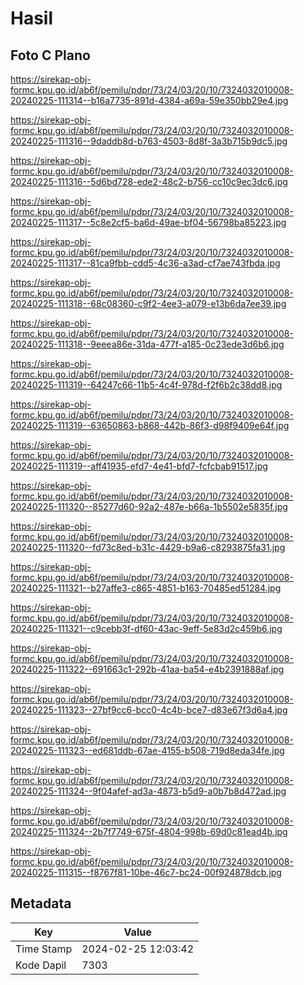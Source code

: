 # Hasil

## Foto C Plano

https://sirekap-obj-formc.kpu.go.id/ab6f/pemilu/pdpr/73/24/03/20/10/7324032010008-20240225-111314--b16a7735-891d-4384-a69a-59e350bb29e4.jpg

https://sirekap-obj-formc.kpu.go.id/ab6f/pemilu/pdpr/73/24/03/20/10/7324032010008-20240225-111316--9daddb8d-b763-4503-8d8f-3a3b715b9dc5.jpg

https://sirekap-obj-formc.kpu.go.id/ab6f/pemilu/pdpr/73/24/03/20/10/7324032010008-20240225-111316--5d6bd728-ede2-48c2-b756-cc10c9ec3dc6.jpg

https://sirekap-obj-formc.kpu.go.id/ab6f/pemilu/pdpr/73/24/03/20/10/7324032010008-20240225-111317--5c8e2cf5-ba6d-49ae-bf04-56798ba85223.jpg

https://sirekap-obj-formc.kpu.go.id/ab6f/pemilu/pdpr/73/24/03/20/10/7324032010008-20240225-111317--81ca9fbb-cdd5-4c36-a3ad-cf7ae743fbda.jpg

https://sirekap-obj-formc.kpu.go.id/ab6f/pemilu/pdpr/73/24/03/20/10/7324032010008-20240225-111318--68c08360-c9f2-4ee3-a079-e13b6da7ee39.jpg

https://sirekap-obj-formc.kpu.go.id/ab6f/pemilu/pdpr/73/24/03/20/10/7324032010008-20240225-111318--9eeea86e-31da-477f-a185-0c23ede3d6b6.jpg

https://sirekap-obj-formc.kpu.go.id/ab6f/pemilu/pdpr/73/24/03/20/10/7324032010008-20240225-111319--64247c66-11b5-4c4f-978d-f2f6b2c38dd8.jpg

https://sirekap-obj-formc.kpu.go.id/ab6f/pemilu/pdpr/73/24/03/20/10/7324032010008-20240225-111319--63650863-b868-442b-86f3-d98f9409e64f.jpg

https://sirekap-obj-formc.kpu.go.id/ab6f/pemilu/pdpr/73/24/03/20/10/7324032010008-20240225-111319--aff41935-efd7-4e41-bfd7-fcfcbab91517.jpg

https://sirekap-obj-formc.kpu.go.id/ab6f/pemilu/pdpr/73/24/03/20/10/7324032010008-20240225-111320--85277d60-92a2-487e-b66a-1b5502e5835f.jpg

https://sirekap-obj-formc.kpu.go.id/ab6f/pemilu/pdpr/73/24/03/20/10/7324032010008-20240225-111320--fd73c8ed-b31c-4429-b9a6-c8293875fa31.jpg

https://sirekap-obj-formc.kpu.go.id/ab6f/pemilu/pdpr/73/24/03/20/10/7324032010008-20240225-111321--b27affe3-c865-4851-b163-70485ed51284.jpg

https://sirekap-obj-formc.kpu.go.id/ab6f/pemilu/pdpr/73/24/03/20/10/7324032010008-20240225-111321--c9cebb3f-df60-43ac-9eff-5e83d2c459b6.jpg

https://sirekap-obj-formc.kpu.go.id/ab6f/pemilu/pdpr/73/24/03/20/10/7324032010008-20240225-111322--691663c1-292b-41aa-ba54-e4b2391888af.jpg

https://sirekap-obj-formc.kpu.go.id/ab6f/pemilu/pdpr/73/24/03/20/10/7324032010008-20240225-111323--27bf9cc6-bcc0-4c4b-bce7-d83e67f3d6a4.jpg

https://sirekap-obj-formc.kpu.go.id/ab6f/pemilu/pdpr/73/24/03/20/10/7324032010008-20240225-111323--ed681ddb-67ae-4155-b508-719d8eda34fe.jpg

https://sirekap-obj-formc.kpu.go.id/ab6f/pemilu/pdpr/73/24/03/20/10/7324032010008-20240225-111324--9f04afef-ad3a-4873-b5d9-a0b7b8d472ad.jpg

https://sirekap-obj-formc.kpu.go.id/ab6f/pemilu/pdpr/73/24/03/20/10/7324032010008-20240225-111324--2b7f7749-675f-4804-998b-69d0c81ead4b.jpg

https://sirekap-obj-formc.kpu.go.id/ab6f/pemilu/pdpr/73/24/03/20/10/7324032010008-20240225-111315--f8767f81-10be-46c7-bc24-00f924878dcb.jpg


## Metadata

| Key        | Value               |
| ---------- | ------------------- |
| Time Stamp | 2024-02-25 12:03:42 |
| Kode Dapil | 7303                |



